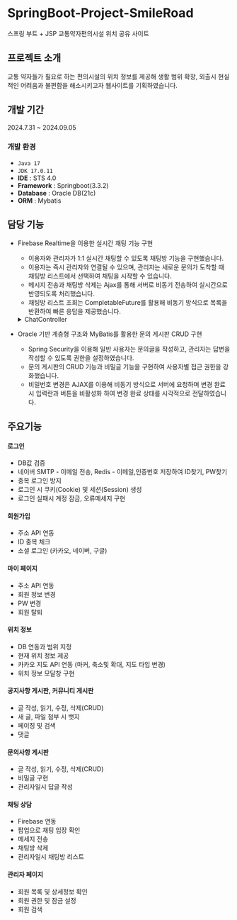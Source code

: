 # SpringBoot-Project-SmileRoad 
스프링 부트 + JSP 교통약자편의시설 위치 공유 사이트

## 프로젝트 소개
교통 약자들가 필요로 하는 편의시설의 위치 정보를 제공해 생활 범위 확장, 외출시 현실적인 어려움과 불편함을 해소시키고자 웹사이트를 기획하였습니다.

## 개발 기간 
2024.7.31 ~ 2024.09.05

### 개발 환경
- `Java 17`
- `JDK 17.0.11`
- **IDE** : STS 4.0
- **Framework** : Springboot(3.3.2)
- **Database** : Oracle DB(21c)
- **ORM** : Mybatis

## 담당 기능
- Firebase Realtime을 이용한 실시간 채팅 기능 구현
    - 이용자와 관리자가 1:1 실시간 채팅할 수 있도록 채팅방 기능을 구현했습니다.
    - 이용자는 즉시 관리자와 연결될 수 있으며, 관리자는 새로운 문의가 도착할 때 채팅방 리스트에서 선택하여 채팅을 시작할 수 있습니다.
    - 메시지 전송과 채팅방 삭제는 Ajax를 통해 서버로 비동기 전송하여 실시간으로 반영되도록 처리했습니다.
    - 채팅방 리스트 조회는 CompletableFuture를 활용해 비동기 방식으로 목록을 반환하여 빠른 응답을 제공했습니다.
 
    <details>
            <summary>ChatController</summary>
        
        chatService.getMessagesByChatRoomId(chatRoomId)
        	            .thenApply(messages -> {
        	                model.addAttribute("messages", messages);
        	                re@Controller
        public class ChatController {
        	
        	@Autowired
            private ChatService chatService;
        	
        	// 채팅방 전 확인 팝업
        	@RequestMapping("member/chatPopup")
        	public String chatPopup(Model model) {
        		String sId = SecurityContextHolder.getContext().getAuthentication().getName();
        		
        		model.addAttribute("Id", sId);
        		return "member/chatPopup";
        	}
        	
        	// 채팅방
        	@RequestMapping("member/chatRoom")
        	public CompletableFuture<Object> chatRoom(HttpServletRequest request, Model model)
        	{
        		String sId = SecurityContextHolder.getContext().getAuthentication().getName();
        		String chatRoomId = request.getParameter("chatRoomId");
        	    model.addAttribute("Id", sId); // 로그인된 아이디
        	    model.addAttribute("chatRoomId", chatRoomId);
        	    
        	    return turn "member/chatRoom";
        	            });
        	}
        	
        	// 메세지 보내는 기능
        	@PostMapping("member/chatRoom/send")
        	public ResponseEntity<MessageDto> sendMessage(@RequestBody MessageDto message) {
        		chatService.sendMessage(message);
        	    return ResponseEntity.ok(message);
        	}
        	
        	// 관리자 전용 채팅방리스트
        	@GetMapping("admin/chatRoomList")
        	public CompletableFuture<String> chatRoomList(Model model) {
        	    return chatService.getChatRoomList()
        	        .thenApply(chatRooms -> {
        	            model.addAttribute("chatRooms", chatRooms);
        	            return "admin/chatRoomList"; // chatRoomList.jsp 페이지로 이동
        	        });
        	}
        	
        	 @DeleteMapping("member/chatRoom/deleteChatRoom")
        	    public ResponseEntity<String> deleteChatRoom(HttpServletRequest request) {
        	        try {
        		    		String chatRoomId = request.getParameter("chatRoomId");
        		            chatService.deleteChatRoom(chatRoomId);
        		            
        	            return ResponseEntity.ok("채팅방이 성공적으로 삭제되었습니다.");
        	        } catch (Exception e) {
        	            return ResponseEntity.status(500).body("채팅방 삭제에 실패했습니다: " + e.getMessage());
        	        }
        	    }
        }
    </details>
    
- Oracle 기반 계층형 구조와 MyBatis를 활용한 문의 게시판 CRUD 구현
    - Spring Security을 이용해 일반 사용자는 문의글을 작성하고, 관리자는 답변을 작성할 수 있도록 권한을 설정하였습니다.
    - 문의 게시판의 CRUD 기능과 비밀글 기능을 구현하여 사용자별 접근 권한을 강화했습니다.
    - 비밀번호 변경은 AJAX를 이용해 비동기 방식으로 서버에 요청하며 변경 완료시 입력란과 버튼을 비활성화 하여 변경 완료 상태를 시각적으로 전달하였습니다.


## 주요기능
#### 로그인 
- DB값 검증
- 네이버 SMTP - 이메일 전송, Redis - 이메일,인증번호 저장하여 ID찾기, PW찾기
- 중복 로그인 방지
- 로그인 시 쿠키(Cookie) 및 세션(Session) 생성
- 로그인 실패시 계정 잠금, 오류메세지 구현

#### 회원가입
- 주소 API 연동
- ID 중복 체크
- 소셜 로그인 (카카오, 네이버, 구글)

#### 마이 페이지
- 주소 API 연동
- 회원 정보 변경
- PW 변경
- 회원 탈퇴

#### 위치 정보
- DB 연동과 범위 지정
- 현재 위치 정보 제공
- 카카오 지도 API 연동 (마커, 축소및 확대, 지도 타입 변경)
- 위치 정보 모달창 구현

#### 공지사항 게시판, 커뮤니티 게시판
- 글 작성, 읽기, 수정, 삭제(CRUD)
- 새 글, 파일 첨부 시 뱃지
- 페이징 및 검색
- 댓글

#### 문의사항 게시판
- 글 작성, 읽기, 수정, 삭제(CRUD)
- 비밀글 구현
- 관리자일시 답글 작성

#### 채팅 상담
- Firebase 연동
- 팝업으로 채팅 입장 확인
- 메세지 전송
- 채팅방 삭제
- 관리자일시 채팅방 리스트

#### 관리자 페이지
- 회원 목록 및 상세정보 확인
- 회원 권한 및 잠금 설정
- 회원 검색


  
